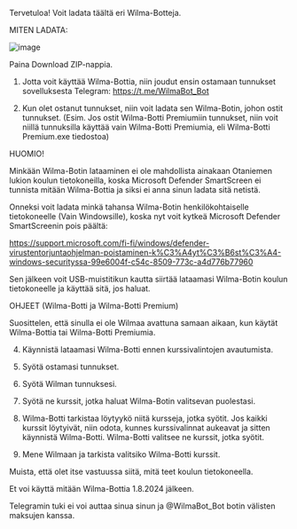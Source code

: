 Tervetuloa! Voit ladata täältä eri Wilma-Botteja.

MITEN LADATA:

![image](https://github.com/NoelMatero/Wilma-Botti/assets/161951384/9d14b8f4-ce06-4ce5-ad89-6ffa034d82b3)

Paina Download ZIP-nappia.


1. Jotta voit käyttää Wilma-Bottia, niin joudut ensin ostamaan tunnukset sovelluksesta Telegram: https://t.me/WilmaBot_Bot
   
3. Kun olet ostanut tunnukset, niin voit ladata sen Wilma-Botin, johon ostit tunnukset. (Esim. Jos ostit Wilma-Botti Premiumiin tunnukset, niin voit niillä tunnuksilla käyttää vain Wilma-Botti Premiumia, eli Wilma-Botti Premium.exe tiedostoa)

HUOMIO!

Minkään Wilma-Botin lataaminen ei ole mahdollista ainakaan Otaniemen lukion koulun tietokoneilla, koska Microsoft Defender SmartScreen ei tunnista mitään Wilma-Bottia ja siksi ei anna sinun ladata sitä netistä. 

Onneksi voit ladata minkä tahansa Wilma-Botin henkilökohtaiselle tietokoneelle (Vain Windowsille), koska nyt voit kytkeä Microsoft Defender SmartScreenin pois päältä: 

https://support.microsoft.com/fi-fi/windows/defender-virustentorjuntaohjelman-poistaminen-k%C3%A4yt%C3%B6st%C3%A4-windows-securityssa-99e6004f-c54c-8509-773c-a4d776b77960 

Sen jälkeen voit USB-muistitikun kautta siirtää lataamasi Wilma-Botin koulun tietokoneelle ja käyttää sitä, jos haluat.


OHJEET (Wilma-Botti ja Wilma-Botti Premium)

Suosittelen, että sinulla ei ole Wilmaa avattuna samaan aikaan, kun käytät Wilma-Bottia tai Wilma-Botti Premiumia.

4. Käynnistä lataamasi Wilma-Botti ennen kurssivalintojen avautumista.
   
5. Syötä ostamasi tunnukset.

6. Syötä Wilman tunnuksesi. 
   
7. Syötä ne kurssit, jotka haluat Wilma-Botin valitsevan puolestasi.
   
8. Wilma-Botti tarkistaa löytyykö niitä kursseja, jotka syötit. Jos kaikki kurssit löytyivät, niin odota, kunnes kurssivalinnat aukeavat ja sitten käynnistä Wilma-Botti. Wilma-Botti valitsee ne kurssit, jotka syötit.
    
9. Mene Wilmaan ja tarkista valitsiko Wilma-Botti kurssit.
    

Muista, että olet itse vastuussa siitä, mitä teet koulun tietokoneella.

Et voi käyttä mitään Wilma-Bottia 1.8.2024 jälkeen. 

Telegramin tuki ei voi auttaa sinua sinun ja @WilmaBot_Bot botin välisten maksujen kanssa.
